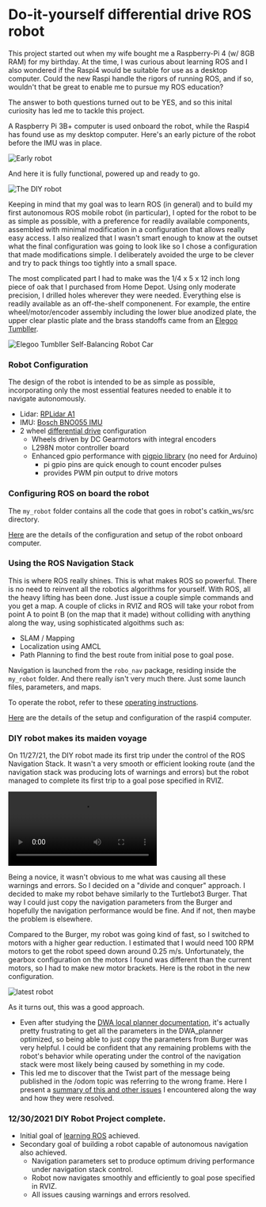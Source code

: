 # Do-it-yourself differential drive ROS robot
This project started out when my wife bought me a Raspberry-Pi 4 (w/ 8GB RAM) for my birthday.
At the time, I was curious about learning ROS and I also wondered if the Raspi4
would be suitable for use as a desktop computer. Could the new Raspi handle the
rigors of running ROS, and if so, wouldn't that be great to enable me to pursue my ROS education?

The answer to both questions turned out to be YES, and so this inital curiosity has led me to tackle this project.

A Raspberry Pi 3B+ computer is used onboard the robot, while
the Raspi4 has found use as my desktop computer. Here's an early picture of the robot before the IMU was in place.

![Early robot](images/early-robot.jpg)

And here it is fully functional, powered up and ready to go.

![The DIY robot](images/robot.jpg)

Keeping in mind that my goal was to learn ROS (in general) and to build my first autonomous ROS mobile robot (in particular), I opted for the robot to be as simple as possible, with a preference for readily available components, assembled with minimal modification in a configuration that allows really easy access. I also realized that I wasn't smart enough to know at the outset what the final configuration was going to look like so I chose a configuration that made modifications simple. I deliberately avoided the urge to be clever and try to pack things too tightly into a small space.

The most complicated part I had to make was the 1/4 x 5 x 12 inch long piece of oak that I purchased from Home Depot. Using only moderate precision, I drilled holes wherever they were needed. Everything else is readily available as an off-the-shelf componenent. For example, the entire wheel/motor/encoder assembly including the lower blue anodized plate, the upper clear plastic plate and the brass standoffs came from an [Elegoo Tumbller](https://www.amazon.com/dp/B07QWJH77V?psc=1&ref=ppx_yo2_dt_b_product_details).

![Elegoo Tumbller Self-Balancing Robot Car](images/elegoo-tumbller.jpg)

### Robot Configuration
The design of the robot is intended to be as simple as possible, incorporating only the most essential features needed to enable it to navigate autonomously.
* Lidar: [RPLidar A1](http://wiki.ros.org/rplidar)
* IMU: [Bosch BNO055 IMU](http://wiki.ros.org/ros_imu_bno055)
* 2 wheel [differential drive](docs/differential-drive.md) configuration
    * Wheels driven by DC Gearmotors with integral encoders
    * L298N motor controller board
    * Enhanced gpio performance with [pigpio library](http://abyz.me.uk/rpi/pigpio/python.html) (no need for Arduino)
        * pi gpio pins are quick enough to count encoder pulses
        * provides PWM pin output to drive motors

### Configuring ROS on board the robot
The `my_robot` folder contains all the code that goes in robot's catkin_ws/src directory.

[Here](docs/setup-2nd-computer.md) are the details of the configuration and setup of the robot onboard computer.


### Using the ROS Navigation Stack
This is where ROS really shines. This is what makes ROS so powerful. There is no need to reinvent all the robotics algorithms for yourself. With ROS, all the heavy lifting has been done. Just issue a couple simple commands and you get a map. A couple of clicks in RVIZ and ROS will take your robot from point A to point B (on the map that it made) without colliding with anything along the way, using sophisticated algoithms such as:
* SLAM / Mapping
* Localization using AMCL
* Path Planning to find the best route from initial pose to goal pose.

Navigation is launched from the `robo_nav` package, residing inside the `my_robot` folder. And there really isn't very much there. Just some launch files, parameters, and maps.

To operate the robot, refer to these [operating instructions](docs/operate-robot.md).

[Here](docs/ubuntu-install.md) are the details of the setup and configuration of the raspi4 computer.

### DIY robot makes its maiden voyage
On 11/27/21, the DIY robot made its first trip under the control of the ROS Navigation Stack. It wasn't a very smooth or efficient looking route (and the navigation stack was producing lots of warnings and errors) but the robot managed to complete its first trip to a goal pose specified in RVIZ.

![First excursion using RVIZ](videos/IMG_2534.mp4)

Being a novice, it wasn't obvious to me what was causing all these warnings and errors. So I decided on a "divide and conquer" approach. I decided to make my robot behave similarly to the Turtlebot3 Burger. That way I could just copy the navigation parameters from the Burger and hopefully the navigation performance would be fine. And if not, then maybe the problem is elsewhere.

Compared to the Burger, my robot was going kind of fast, so I switched to motors with a higher gear reduction. I estimated that I would need 100 RPM motors to get the robot speed down around 0.25 m/s. Unfortunately, the gearbox configuration on the motors I found was different than the current motors, so I had to make new motor brackets. Here is the robot in the new configuration.

![latest robot](images/latest-robot.jpg)

As it turns out, this was a good approach.
* Even after studying the [DWA local planner documentation](http://wiki.ros.org/dwa_local_planner), it's actually pretty frustrating to get all the parameters in the DWA_planner optimized, so being able to just copy the parameters from Burger was very helpful. I could be confident that any remaining problems with the robot's behavior while operating under the control of the navigation stack were most likely being caused by something in my code.
* This led me to discover that the Twist part of the message being published in the /odom topic was referring to the wrong frame. Here I present a [summary of this and other issues](docs/sticky-spots.md) I encountered along the way and how they were resolved.

### 12/30/2021 DIY Robot Project complete.

* Initial goal of [learning ROS](docs/learning-ROS.md) achieved.
* Secondary goal of building a robot capable of autonomous navigation also achieved.
    * Navigation parameters set to produce optimum driving performance under navigation stack control.
    * Robot now navigates smoothly and efficiently to goal pose specified in RVIZ.
    * All issues causing warnings and errors resolved.

